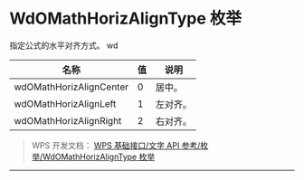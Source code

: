 # WdOMathHorizAlignType 枚举

指定公式的水平对齐方式。 wd

| 名称                    | 值  | 说明     |
|-------------------------|-----|----------|
| wdOMathHorizAlignCenter | 0   | 居中。   |
| wdOMathHorizAlignLeft   | 1   | 左对齐。 |
| wdOMathHorizAlignRight  | 2   | 右对齐。 |

> WPS 开发文档： [WPS 基础接口/文字 API 参考/枚举/WdOMathHorizAlignType 枚举](https://qn.cache.wpscdn.cn/encs/doc/office_v19/topics/WPS%20%E5%9F%BA%E7%A1%80%E6%8E%A5%E5%8F%A3/%E6%96%87%E5%AD%97%20API%20%E5%8F%82%E8%80%83/%E6%9E%9A%E4%B8%BE/WdOMathHorizAlignType%20%E6%9E%9A%E4%B8%BE.html)

------------------------------------------------------------------------
